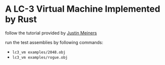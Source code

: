 # A LC-3 Virtual Machine Implemented by Rust

follow the tutorial provided by [Justin Meiners](https://www.jmeiners.com/lc3-vm/)

run the test assemblies by following commands:

- `lc3_vm examples/2048.obj`
- `lc3_vm examples/rogue.obj`